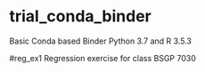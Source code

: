 # trial_conda_binder
Basic Conda based Binder
Python 3.7 and R 3.5.3

#reg_ex1
Regression exercise for class BSGP 7030
